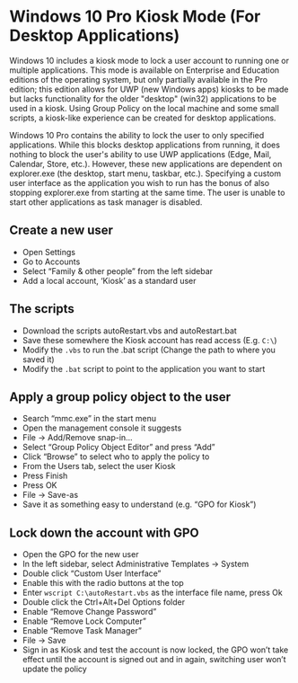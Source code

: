 # Windows 10 Pro Kiosk Mode (For Desktop Applications)
Windows 10 includes a kiosk mode to lock a user account to running one or multiple applications. This mode is available on Enterprise and Education editions of the operating system, but only partially available in the Pro edition; this edition allows for UWP (new Windows apps) kiosks to be made but lacks functionality for the older "desktop" (win32) applications to be used in a kiosk. Using Group Policy on the local machine and some small scripts, a kiosk-like experience can be created for desktop applications.

Windows 10 Pro contains the ability to lock the user to only specified applications. While this blocks desktop applications from running, it does nothing to block the user's ability to use UWP applications (Edge, Mail, Calendar, Store, etc.). However, these new applications are dependent on explorer.exe (the desktop, start menu, taskbar, etc.). Specifying a custom user interface as the application you wish to run has the bonus of also stopping explorer.exe from starting at the same time. The user is unable to start other applications as task manager is disabled.

## Create a new user

- Open Settings
- Go to Accounts
- Select “Family & other people” from the left sidebar
- Add a local account, ‘Kiosk’ as a standard user

## The scripts

 - Download the scripts autoRestart.vbs and autoRestart.bat
 - Save these somewhere the Kiosk account has read access (E.g. `C:\`)
 - Modify the `.vbs` to run the .bat script (Change the path to where you saved it)
 - Modify the `.bat` script to point to the application you want to start

## Apply a group policy object to the user
- Search “mmc.exe” in the start menu
- Open the management console it suggests
- File -> Add/Remove snap-in…
- Select “Group Policy Object Editor” and press “Add”
- Click “Browse” to select who to apply the policy to
- From the Users tab, select the user Kiosk
- Press Finish
- Press OK
- File -> Save-as
- Save it as something easy to understand (e.g. “GPO for Kiosk”)

## Lock down the account with GPO

 - Open the GPO for the new user
 - In the left sidebar, select Administrative Templates -> System
 - Double click “Custom User Interface”
 - Enable this with the radio buttons at the top
 - Enter `wscript C:\autoRestart.vbs` as the interface file name, press Ok
 - Double click the Ctrl+Alt+Del Options folder
 - Enable “Remove Change Password”
 - Enable “Remove Lock Computer”
 - Enable “Remove Task Manager”
 - File -> Save
 - Sign in as Kiosk and test the account is now locked, the GPO won’t take effect until the account is signed out and in again, switching user won’t update the policy
